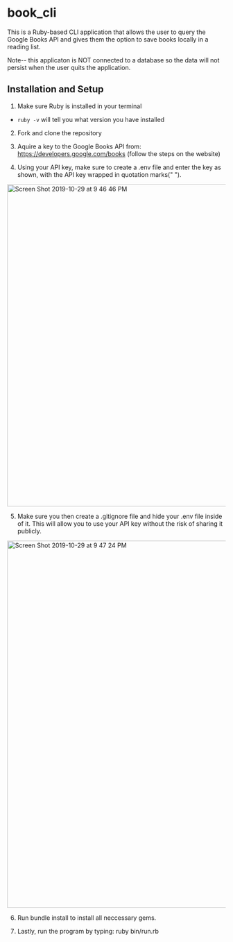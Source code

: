 # book_cli

This is a Ruby-based CLI application that allows the user to query the Google Books API and gives them the option to save books locally in a reading list. 

Note-- this applicaton is NOT connected to a database so the data will not persist when the user quits the application.

## Installation and Setup

1. Make sure Ruby is installed in your terminal
  * `ruby -v` will tell you what version you have installed

2. Fork and clone the repository

3. Aquire a key to the Google Books API from: https://developers.google.com/books (follow the steps on the website)

4. Using your API key, make sure to create a .env file and enter the key as shown, with the API key wrapped in quotation marks(" ").  
<img width="743" alt="Screen Shot 2019-10-29 at 9 46 46 PM" src="https://user-images.githubusercontent.com/48666288/67829917-12dca800-fa96-11e9-8dc1-640a2e0a53ce.png">

5. Make sure you then create a .gitignore file and hide your .env file inside of it. This will allow you to use your API key without the risk of sharing it publicly.
<img width="847" alt="Screen Shot 2019-10-29 at 9 47 24 PM" src="https://user-images.githubusercontent.com/48666288/67830351-89c67080-fa97-11e9-86fb-16d7fcbf5f93.png">

6. Run bundle install to install all neccessary gems.

7. Lastly, run the program by typing: ruby bin/run.rb
